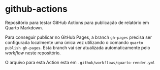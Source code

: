 # github-actions

Repositório para testar GitHub Actions para publicação de relatório em Quarto Markdown.

Para conseguir publicar no GitHub Pages,  a branch `gh-pages` precisa ser configurada localmente uma única vez utilizando o comando `quarto publish gh-pages`. Esta branch vai ser atualizada automaticamente pelo *workflow* neste repositório.

O arquivo para esta Action esta em `.github/workflows/quarto-render.yml`
